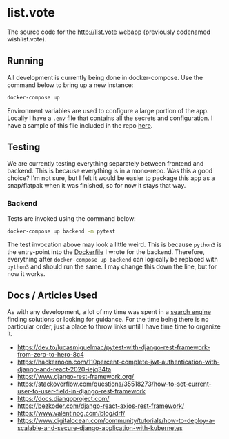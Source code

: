 # list.vote

The source code for the http://list.vote webapp (previously codenamed wishlist.vote). 

## Running
 
All development is currently being done in docker-compose. Use the command below to bring up a new instance:

```bash
docker-compose up
```

Environment variables are used to configure a large portion of the app. Locally I have a `.env` file that contains all the secrets and configuration. I have a sample of this file included in the repo [here](./sample.env).

## Testing

We are currently testing everything separately between frontend and backend. This is because everything is in a mono-repo. Was this a good choice? I'm not sure, but I felt it would be easier to package this app as a snap/flatpak when it was finished, so for now it stays that way.

### Backend

Tests are invoked using the command below:

```bash
docker-compose up backend -m pytest
```

The test invocation above may look a little weird. This is because `python3` is the entry-point into the [Dockerfile](./backend/Dockerfile) I wrote for the backend. Therefore, everything after `docker-compose up backend` can logically be replaced with `python3` and should run the same. I may change this down the line, but for now it works.

## Docs / Articles Used

As with any development, a lot of my time was spent in a [search engine](http://ddg.gg/) finding solutions or looking for guidance. For the time being there is no particular order, just a place to throw links until I have time time to organize it. 

* https://dev.to/lucasmiguelmac/pytest-with-django-rest-framework-from-zero-to-hero-8c4
* https://hackernoon.com/110percent-complete-jwt-authentication-with-django-and-react-2020-iejq34ta
* https://www.django-rest-framework.org/
* https://stackoverflow.com/questions/35518273/how-to-set-current-user-to-user-field-in-django-rest-framework
* https://docs.djangoproject.com/
* https://bezkoder.com/django-react-axios-rest-framework/
* https://www.valentinog.com/blog/drf/
* https://www.digitalocean.com/community/tutorials/how-to-deploy-a-scalable-and-secure-django-application-with-kubernetes
 
